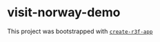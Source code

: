 # visit-norway-demo

This project was bootstrapped with [`create-r3f-app`](https://github.com/utsuboco/create-r3f-app)
